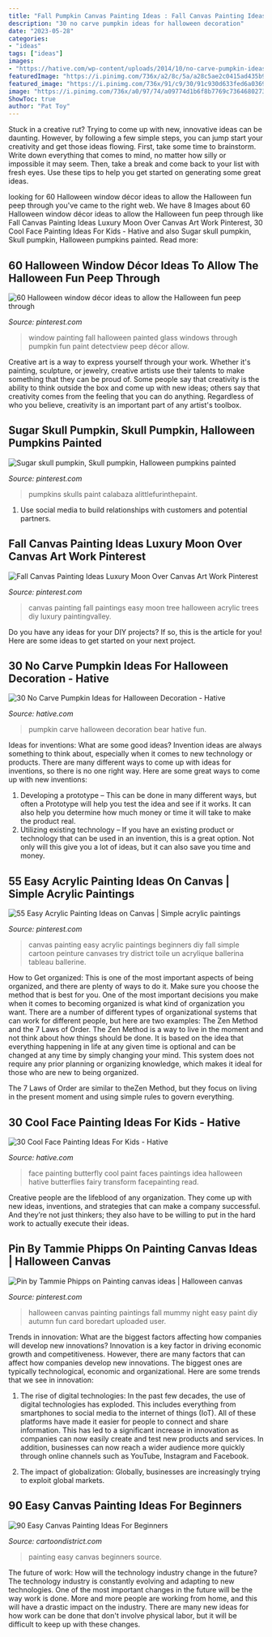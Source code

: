 ```yaml
---
title: "Fall Pumpkin Canvas Painting Ideas : Fall Canvas Painting Ideas Luxury Moon Over Canvas Art Work Pinterest"
description: "30 no carve pumpkin ideas for halloween decoration"
date: "2023-05-28"
categories:
- "ideas"
tags: ["ideas"]
images:
- "https://hative.com/wp-content/uploads/2014/10/no-carve-pumpkin-ideas/26-bear-pumpkin.jpg"
featuredImage: "https://i.pinimg.com/736x/a2/8c/5a/a28c5ae2c0415ad435b92d501ea7ca65--fall-canvas-painting-halloween-canvas-paintings.jpg"
featured_image: "https://i.pinimg.com/736x/91/c9/30/91c930d633fed6a03691dfa159d4a663.jpg"
image: "https://i.pinimg.com/736x/a0/97/74/a09774d1b6f8b7769c7364680273192e.jpg"
ShowToc: true
author: "Pat Toy"
---
```



Stuck in a creative rut? Trying to come up with new, innovative ideas can be daunting. However, by following a few simple steps, you can jump start your creativity and get those ideas flowing. First, take some time to brainstorm. Write down everything that comes to mind, no matter how silly or impossible it may seem. Then, take a break and come back to your list with fresh eyes. Use these tips to help you get started on generating some great ideas.

	

		
looking for 60 Halloween window décor ideas to allow the Halloween fun peep through you've came to the right web. We have 8 Images about 60 Halloween window décor ideas to allow the Halloween fun peep through like Fall Canvas Painting Ideas Luxury Moon Over Canvas Art Work Pinterest, 30 Cool Face Painting Ideas For Kids - Hative and also Sugar skull pumpkin, Skull pumpkin, Halloween pumpkins painted. Read more:
		
    
## 60 Halloween Window Décor Ideas To Allow The Halloween Fun Peep Through

<img loading=lazy src="https://i.pinimg.com/736x/d7/aa/20/d7aa206aa33eaaa32758bc753de95f19.jpg" onerror="this.onerror=null;this.src='https://tse4.mm.bing.net/th?id=OIP.Bf1ampRv4hxy569mTa4PYAHaJ4&amp;pid=15.1';" alt="60 Halloween window décor ideas to allow the Halloween fun peep through">

_Source: pinterest.com_

>window painting fall halloween painted glass windows through pumpkin fun paint detectview peep décor allow. 

	

Creative art is a way to express yourself through your work. Whether it's painting, sculpture, or jewelry, creative artists use their talents to make something that they can be proud of. Some people say that creativity is the ability to think outside the box and come up with new ideas; others say that creativity comes from the feeling that you can do anything. Regardless of who you believe, creativity is an important part of any artist's toolbox.

    
## Sugar Skull Pumpkin, Skull Pumpkin, Halloween Pumpkins Painted

<img loading=lazy src="https://i.pinimg.com/736x/91/c9/30/91c930d633fed6a03691dfa159d4a663.jpg" onerror="this.onerror=null;this.src='https://tse4.mm.bing.net/th?id=OIP.k0igqTtdBtEAJ8VBHgSB6QHaK8&amp;pid=15.1';" alt="Sugar skull pumpkin, Skull pumpkin, Halloween pumpkins painted">

_Source: pinterest.com_

>pumpkins skulls paint calabaza alittlefurinthepaint. 

	

1. Use social media to build relationships with customers and potential partners.

    
## Fall Canvas Painting Ideas Luxury Moon Over Canvas Art Work Pinterest

<img loading=lazy src="https://i.pinimg.com/736x/7a/33/76/7a3376b6b592963e44774728a8457336.jpg" onerror="this.onerror=null;this.src='https://tse4.mm.bing.net/th?id=OIP.xRPJ652tpVyIf-mrnCwLyAHaKg&amp;pid=15.1';" alt="Fall Canvas Painting Ideas Luxury Moon Over Canvas Art Work Pinterest">

_Source: pinterest.com_

>canvas painting fall paintings easy moon tree halloween acrylic trees diy luxury paintingvalley. 

	

Do you have any ideas for your DIY projects? If so, this is the article for you! Here are some ideas to get started on your next project.

    
## 30 No Carve Pumpkin Ideas For Halloween Decoration - Hative

<img loading=lazy src="https://hative.com/wp-content/uploads/2014/10/no-carve-pumpkin-ideas/26-bear-pumpkin.jpg" onerror="this.onerror=null;this.src='https://tse4.mm.bing.net/th?id=OIP.ZomFTZQLJjHHa9UfzDinmQHaIO&amp;pid=15.1';" alt="30 No Carve Pumpkin Ideas for Halloween Decoration - Hative">

_Source: hative.com_

>pumpkin carve halloween decoration bear hative fun. 

	

Ideas for inventions: What are some good ideas?
Invention ideas are always something to think about, especially when it comes to new technology or products. There are many different ways to come up with ideas for inventions, so there is no one right way. Here are some great ways to come up with new inventions: 
1. Developing a prototype – This can be done in many different ways, but often a Prototype will help you test the idea and see if it works. It can also help you determine how much money or time it will take to make the product real. 
2. Utilizing existing technology – If you have an existing product or technology that can be used in an invention, this is a great option. Not only will this give you a lot of ideas, but it can also save you time and money. 

    
## 55 Easy Acrylic Painting Ideas On Canvas | Simple Acrylic Paintings

<img loading=lazy src="https://i.pinimg.com/736x/a0/97/74/a09774d1b6f8b7769c7364680273192e.jpg" onerror="this.onerror=null;this.src='https://tse2.mm.bing.net/th?id=OIP.mN5yAYAv9auZwyjHINoAKAHaOw&amp;pid=15.1';" alt="55 Easy Acrylic Painting Ideas on Canvas | Simple acrylic paintings">

_Source: pinterest.com_

>canvas painting easy acrylic paintings beginners diy fall simple cartoon peinture canvases try district toile un acrylique ballerina tableau ballerine. 

	

How to Get organized: This is one of the most important aspects of being organized, and there are plenty of ways to do it. Make sure you choose the method that is best for you.
One of the most important decisions you make when it comes to becoming organized is what kind of organization you want. There are a number of different types of organizational systems that can work for different people, but here are two examples: The Zen Method and the 7 Laws of Order.
The Zen Method is a way to live in the moment and not think about how things should be done. It is based on the idea that everything happening in life at any given time is optional and can be changed at any time by simply changing your mind. This system does not require any prior planning or organizing knowledge, which makes it ideal for those who are new to being organized.

The 7 Laws of Order are similar to theZen Method, but they focus on living in the present moment and using simple rules to govern everything.

    
## 30 Cool Face Painting Ideas For Kids - Hative

<img loading=lazy src="https://hative.com/wp-content/uploads/2014/10/face-painting-ideas-for-kids/19-red-butterfly.jpg" onerror="this.onerror=null;this.src='https://tse4.mm.bing.net/th?id=OIP.rWyofG-iREY5AadIgHTIngHaHa&amp;pid=15.1';" alt="30 Cool Face Painting Ideas For Kids - Hative">

_Source: hative.com_

>face painting butterfly cool paint faces paintings idea halloween hative butterflies fairy transform facepainting read. 

	

Creative people are the lifeblood of any organization. They come up with new ideas, inventions, and strategies that can make a company successful. And they’re not just thinkers; they also have to be willing to put in the hard work to actually execute their ideas.

    
## Pin By Tammie Phipps On Painting Canvas Ideas | Halloween Canvas

<img loading=lazy src="https://i.pinimg.com/736x/a2/8c/5a/a28c5ae2c0415ad435b92d501ea7ca65--fall-canvas-painting-halloween-canvas-paintings.jpg" onerror="this.onerror=null;this.src='https://tse1.mm.bing.net/th?id=OIP.VfIyxXyBL8v2cHtKeFrIIwHaJ4&amp;pid=15.1';" alt="Pin by Tammie Phipps on Painting canvas ideas | Halloween canvas">

_Source: pinterest.com_

>halloween canvas painting paintings fall mummy night easy paint diy autumn fun card boredart uploaded user. 

	

Trends in innovation: What are the biggest factors affecting how companies will develop new innovations?
Innovation is a key factor in driving economic growth and competitiveness. However, there are many factors that can affect how companies develop new innovations. The biggest ones are typically technological, economic and organizational. Here are some trends that we see in innovation:
1. The rise of digital technologies: In the past few decades, the use of digital technologies has exploded. This includes everything from smartphones to social media to the internet of things (IoT). All of these platforms have made it easier for people to connect and share information. This has led to a significant increase in innovation as companies can now easily create and test new products and services. In addition, businesses can now reach a wider audience more quickly through online channels such as YouTube, Instagram and Facebook.

2. The impact of globalization: Globally, businesses are increasingly trying to exploit global markets.

    
## 90 Easy Canvas Painting Ideas For Beginners

<img loading=lazy src="http://www.cartoondistrict.com/wp-content/uploads/2017/06/Easy-Canvas-Painting-Ideas-For-Beginners0131.jpg" onerror="this.onerror=null;this.src='https://tse1.mm.bing.net/th?id=OIP.2QlWh2SyL9NpX73MRdgCywHaJe&amp;pid=15.1';" alt="90 Easy Canvas Painting Ideas For Beginners">

_Source: cartoondistrict.com_

>painting easy canvas beginners source. 

	

The future of work: How will the technology industry change in the future?
The technology industry is constantly evolving and adapting to new technologies. One of the most important changes in the future will be the way work is done. More and more people are working from home, and this will have a drastic impact on the industry. There are many new ideas for how work can be done that don't involve physical labor, but it will be difficult to keep up with these changes.

